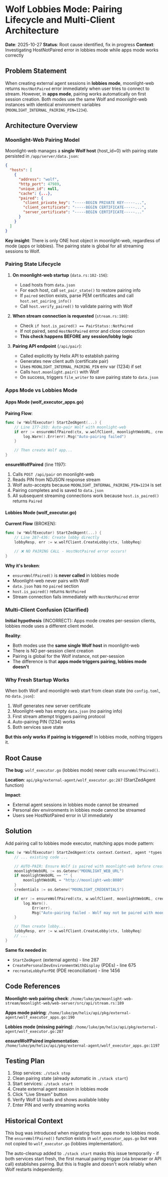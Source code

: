 # Wolf Lobbies Mode: Pairing Lifecycle and Multi-Client Architecture

**Date**: 2025-10-27
**Status**: Root cause identified, fix in progress
**Context**: Investigating HostNotPaired error in lobbies mode while apps mode works correctly

## Problem Statement

When creating external agent sessions in **lobbies mode**, moonlight-web returns `HostNotPaired` error immediately when user tries to connect to stream. However, in **apps mode**, pairing works automatically on first session creation. Both modes use the same Wolf and moonlight-web instances with identical environment variables (`MOONLIGHT_INTERNAL_PAIRING_PIN=1234`).

## Architecture Overview

### Moonlight-Web Pairing Model

Moonlight-web manages a **single Wolf host** (host_id=0) with pairing state persisted in `/app/server/data.json`:

```json
{
  "hosts": [
    {
      "address": "wolf",
      "http_port": 47989,
      "unique_id": null,
      "cache": {...},
      "paired": {
        "client_private_key": "-----BEGIN PRIVATE KEY-----...",
        "client_certificate": "-----BEGIN CERTIFICATE-----...",
        "server_certificate": "-----BEGIN CERTIFICATE-----..."
      }
    }
  ]
}
```

**Key insight**: There is only ONE host object in moonlight-web, regardless of mode (apps or lobbies). The pairing state is global for all streaming sessions to Wolf.

### Pairing State Lifecycle

1. **On moonlight-web startup** (`data.rs:102-156`):
   - Load hosts from `data.json`
   - For each host, call `set_pair_state()` to restore pairing info
   - If `paired` section exists, parse PEM certificates and call `host.set_pairing_info()`
   - Call `host.verify_paired()` to validate pairing with Wolf

2. **When stream connection is requested** (`stream.rs:189`):
   - Check `if host.is_paired() == PairStatus::NotPaired`
   - If not paired, send `HostNotPaired` error and close connection
   - **This check happens BEFORE any session/lobby logic**

3. **Pairing API endpoint** (`/api/pair`):
   - Called explicitly by Helix API to establish pairing
   - Generates new client auth (certificate pair)
   - Uses `MOONLIGHT_INTERNAL_PAIRING_PIN` env var (1234) if set
   - Calls `host.moonlight.pair()` with Wolf
   - On success, triggers `file_writer` to save pairing state to `data.json`

### Apps Mode vs Lobbies Mode

#### Apps Mode (wolf_executor_apps.go)

**Pairing Flow**:
```go
func (w *WolfExecutor) StartZedAgent(...) {
    // Line 177-193: Auto-pair Wolf with moonlight-web
    if err := ensureWolfPaired(ctx, w.wolfClient, moonlightWebURL, credentials); err != nil {
        log.Warn().Err(err).Msg("Auto-pairing failed")
    }

    // Then create Wolf app...
}
```

**ensureWolfPaired** (line 1197):
1. Calls `POST /api/pair` on moonlight-web
2. Reads PIN from NDJSON response stream
3. Wolf auto-accepts because `MOONLIGHT_INTERNAL_PAIRING_PIN=1234` is set
4. Pairing completes and is saved to `data.json`
5. All subsequent streaming connections work because `host.is_paired()` returns `Paired`

#### Lobbies Mode (wolf_executor.go)

**Current Flow** (BROKEN):
```go
func (w *WolfExecutor) StartZedAgent(...) {
    // Line 287-436: Create lobby directly
    lobbyResp, err := w.wolfClient.CreateLobby(ctx, lobbyReq)

    // ❌ NO PAIRING CALL - HostNotPaired error occurs!
}
```

**Why it's broken**:
- `ensureWolfPaired()` is **never called** in lobbies mode
- Moonlight-web never pairs with Wolf
- `data.json` has no `paired` section
- `host.is_paired()` returns `NotPaired`
- Stream connection fails immediately with `HostNotPaired` error

### Multi-Client Confusion (Clarified)

**Initial hypothesis** (INCORRECT): Apps mode creates per-session clients, lobbies mode uses a different client model.

**Reality**:
- Both modes use the **same single Wolf host** in moonlight-web
- There is NO per-session client creation
- Pairing is global for the Wolf instance, not per-session
- The difference is that **apps mode triggers pairing, lobbies mode doesn't**

### Why Fresh Startup Works

When both Wolf and moonlight-web start from clean state (no `config.toml`, no `data.json`):
1. Wolf generates new server certificate
2. Moonlight-web has empty `data.json` (no pairing info)
3. First stream attempt triggers pairing protocol
4. Auto-pairing PIN (1234) works
5. Both services save state

**But this only works if pairing is triggered!** In lobbies mode, nothing triggers it.

## Root Cause

**The bug**: `wolf_executor.go` (lobbies mode) never calls `ensureWolfPaired()`.

**Location**: `api/pkg/external-agent/wolf_executor.go:287` (StartZedAgent function)

**Impact**:
- External agent sessions in lobbies mode cannot be streamed
- Personal dev environments in lobbies mode cannot be streamed
- Users see HostNotPaired error in UI immediately

## Solution

Add pairing call to lobbies mode executor, matching apps mode pattern:

```go
func (w *WolfExecutor) StartZedAgent(ctx context.Context, agent *types.ZedAgent) (*types.ZedAgentResponse, error) {
    // ... existing code ...

    // AUTO-PAIR: Ensure Wolf is paired with moonlight-web before creating lobby
    moonlightWebURL := os.Getenv("MOONLIGHT_WEB_URL")
    if moonlightWebURL == "" {
        moonlightWebURL = "http://moonlight-web:8080"
    }
    credentials := os.Getenv("MOONLIGHT_CREDENTIALS")

    if err := ensureWolfPaired(ctx, w.wolfClient, moonlightWebURL, credentials); err != nil {
        log.Warn().
            Err(err).
            Msg("Auto-pairing failed - Wolf may not be paired with moonlight-web")
    }

    // Then create lobby...
    lobbyResp, err := w.wolfClient.CreateLobby(ctx, lobbyReq)
    // ...
}
```

**Same fix needed in**:
- `StartZedAgent` (external agents) - line 287
- `CreatePersonalDevEnvironmentWithDisplay` (PDEs) - line 675
- `recreateLobbyForPDE` (PDE reconciliation) - line 1456

## Code References

**Moonlight-web pairing check**: `/home/luke/pm/moonlight-web-stream/moonlight-web/web-server/src/api/stream.rs:189`

**Apps mode pairing**: `/home/luke/pm/helix/api/pkg/external-agent/wolf_executor_apps.go:190`

**Lobbies mode (missing pairing)**: `/home/luke/pm/helix/api/pkg/external-agent/wolf_executor.go:287`

**ensureWolfPaired implementation**: `/home/luke/pm/helix/api/pkg/external-agent/wolf_executor_apps.go:1197`

## Testing Plan

1. Stop services: `./stack stop`
2. Clean pairing state (already automatic in `./stack start`)
3. Start services: `./stack start`
4. Create external agent session in lobbies mode
5. Click "Live Stream" button
6. Verify Wolf UI loads and shows available lobby
7. Enter PIN and verify streaming works

## Historical Context

This bug was introduced when migrating from apps mode to lobbies mode. The `ensureWolfPaired()` function exists in `wolf_executor_apps.go` but was not copied to `wolf_executor.go` (lobbies implementation).

The auto-cleanup added to `./stack start` masks this issue temporarily - if both services start fresh, the first manual pairing trigger (via browser or API call) establishes pairing. But this is fragile and doesn't work reliably when Wolf restarts independently.
